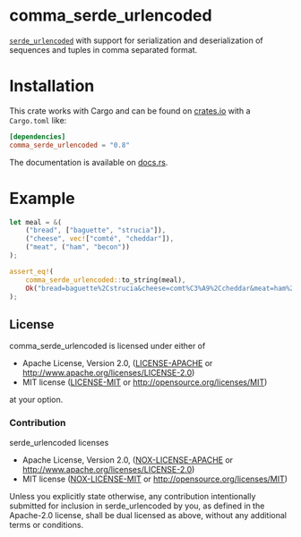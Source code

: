 comma_serde_urlencoded
======================

[`serde_urlencoded`] with support for serialization and deserialization of sequences and tuples in comma separated format.

Installation
============

This crate works with Cargo and can be found on
[crates.io] with a `Cargo.toml` like:

```toml
[dependencies]
comma_serde_urlencoded = "0.8"
```

The documentation is available on [docs.rs].

[crates.io]: https://crates.io/crates/comma_serde_urlencoded
[docs.rs]: https://docs.rs/comma_serde_urlencoded/0.8.0/comma_serde_urlencoded/

Example
=======

```rust
let meal = &(
    ("bread", ["baguette", "strucia"]),
    ("cheese", vec!["comté", "cheddar"]),
    ("meat", ("ham", "becon"))
);

assert_eq!(
    comma_serde_urlencoded::to_string(meal),
    Ok("bread=baguette%2Cstrucia&cheese=comt%C3%A9%2Ccheddar&meat=ham%2Cbecon".to_owned())
);
```

## License

comma_serde_urlencoded is licensed under either of

 * Apache License, Version 2.0, ([LICENSE-APACHE](LICENSE-APACHE) or
   http://www.apache.org/licenses/LICENSE-2.0)
 * MIT license ([LICENSE-MIT](LICENSE-MIT) or
   http://opensource.org/licenses/MIT)

at your option.

### Contribution

serde_urlencoded licenses

 * Apache License, Version 2.0, ([NOX-LICENSE-APACHE](NOX-LICENSE-APACHE) or
   http://www.apache.org/licenses/LICENSE-2.0)
 * MIT license ([NOX-LICENSE-MIT](NOX-LICENSE-MIT) or
   http://opensource.org/licenses/MIT)

Unless you explicitly state otherwise, any contribution intentionally submitted
for inclusion in serde_urlencoded by you, as defined in the Apache-2.0 license,
shall be dual licensed as above, without any additional terms or conditions.

[`serde_urlencoded`]: https://github.com/nox/serde_urlencoded
